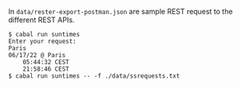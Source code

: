 In `data/rester-export-postman.json` are sample REST request to the different REST APIs.

```
$ cabal run suntimes
Enter your request:
Paris
06/17/22 @ Paris
    05:44:32 CEST
    21:58:46 CEST
$ cabal run suntimes -- -f ./data/ssrequests.txt
```
